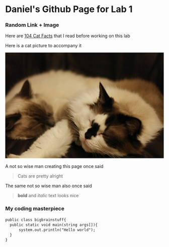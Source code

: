 # Daniel's Github Page for Lab 1

### Random Link + Image
Here are [104 Cat Facts](https://www.factretriever.com/cat-facts) that I read before working on this lab

Here is a cat picture to accompany it

<img src="catpic.jpg" class="inline"/>

A not so wise man creating this page once said
> Cats are pretty alright

The same not so wise man also once said
> **bold** and *italic* text looks nice 

### My coding masterpiece

```
public class bigbrainstuff{
  public static void main(string args[]){
      system.out.println("Hello world");
  }
}
```
